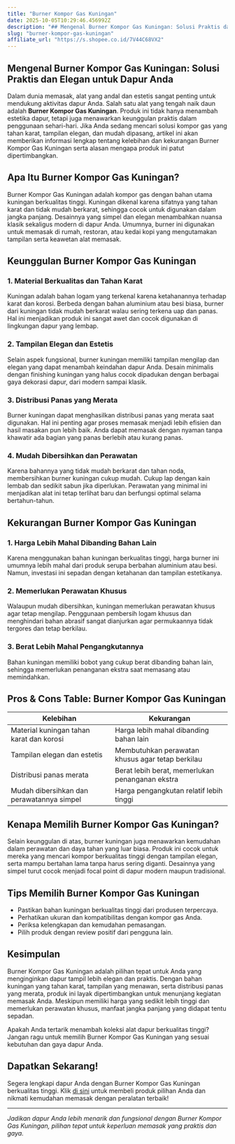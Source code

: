```yaml
---
title: "Burner Kompor Gas Kuningan"
date: 2025-10-05T10:29:46.456992Z
description: "## Mengenal Burner Kompor Gas Kuningan: Solusi Praktis dan Elegan untuk Dapur Anda..."
slug: "burner-kompor-gas-kuningan"
affiliate_url: "https://s.shopee.co.id/7V44C68VX2"
---
```

## Mengenal Burner Kompor Gas Kuningan: Solusi Praktis dan Elegan untuk Dapur Anda

Dalam dunia memasak, alat yang andal dan estetis sangat penting untuk mendukung aktivitas dapur Anda. Salah satu alat yang tengah naik daun adalah **Burner Kompor Gas Kuningan**. Produk ini tidak hanya menambah estetika dapur, tetapi juga menawarkan keunggulan praktis dalam penggunaan sehari-hari. Jika Anda sedang mencari solusi kompor gas yang tahan karat, tampilan elegan, dan mudah dipasang, artikel ini akan memberikan informasi lengkap tentang kelebihan dan kekurangan Burner Kompor Gas Kuningan serta alasan mengapa produk ini patut dipertimbangkan.

## Apa Itu Burner Kompor Gas Kuningan?

Burner Kompor Gas Kuningan adalah kompor gas dengan bahan utama kuningan berkualitas tinggi. Kuningan dikenal karena sifatnya yang tahan karat dan tidak mudah berkarat, sehingga cocok untuk digunakan dalam jangka panjang. Desainnya yang simpel dan elegan menambahkan nuansa klasik sekaligus modern di dapur Anda. Umumnya, burner ini digunakan untuk memasak di rumah, restoran, atau kedai kopi yang mengutamakan tampilan serta keawetan alat memasak.

## Keunggulan Burner Kompor Gas Kuningan

### 1. Material Berkualitas dan Tahan Karat

Kuningan adalah bahan logam yang terkenal karena ketahanannya terhadap karat dan korosi. Berbeda dengan bahan aluminium atau besi biasa, burner dari kuningan tidak mudah berkarat walau sering terkena uap dan panas. Hal ini menjadikan produk ini sangat awet dan cocok digunakan di lingkungan dapur yang lembap.

### 2. Tampilan Elegan dan Estetis

Selain aspek fungsional, burner kuningan memiliki tampilan mengilap dan elegan yang dapat menambah keindahan dapur Anda. Desain minimalis dengan finishing kuningan yang halus cocok dipadukan dengan berbagai gaya dekorasi dapur, dari modern sampai klasik.

### 3. Distribusi Panas yang Merata

Burner kuningan dapat menghasilkan distribusi panas yang merata saat digunakan. Hal ini penting agar proses memasak menjadi lebih efisien dan hasil masakan pun lebih baik. Anda dapat memasak dengan nyaman tanpa khawatir ada bagian yang panas berlebih atau kurang panas.

### 4. Mudah Dibersihkan dan Perawatan

Karena bahannya yang tidak mudah berkarat dan tahan noda, membersihkan burner kuningan cukup mudah. Cukup lap dengan kain lembab dan sedikit sabun jika diperlukan. Perawatan yang minimal ini menjadikan alat ini tetap terlihat baru dan berfungsi optimal selama bertahun-tahun.

## Kekurangan Burner Kompor Gas Kuningan

### 1. Harga Lebih Mahal Dibanding Bahan Lain

Karena menggunakan bahan kuningan berkualitas tinggi, harga burner ini umumnya lebih mahal dari produk serupa berbahan aluminium atau besi. Namun, investasi ini sepadan dengan ketahanan dan tampilan estetikanya.

### 2. Memerlukan Perawatan Khusus

Walaupun mudah dibersihkan, kuningan memerlukan perawatan khusus agar tetap mengilap. Penggunaan pembersih logam khusus dan menghindari bahan abrasif sangat dianjurkan agar permukaannya tidak tergores dan tetap berkilau.

### 3. Berat Lebih Mahal Pengangkutannya

Bahan kuningan memiliki bobot yang cukup berat dibanding bahan lain, sehingga memerlukan penanganan ekstra saat memasang atau memindahkan.

## Pros & Cons Table: Burner Kompor Gas Kuningan

| Kelebihan                                              | Kekurangan                                                                 |
|--------------------------------------------------------|----------------------------------------------------------------------------|
| Material kuningan tahan karat dan korosi             | Harga lebih mahal dibanding bahan lain                                   |
| Tampilan elegan dan estetis                          | Membutuhkan perawatan khusus agar tetap berkilau                        |
| Distribusi panas merata                               | Berat lebih berat, memerlukan penanganan ekstra                         |
| Mudah dibersihkan dan perawatannya simpel          | Harga pengangkutan relatif lebih tinggi                                 |

## Kenapa Memilih Burner Kompor Gas Kuningan?

Selain keunggulan di atas, burner kuningan juga menawarkan kemudahan dalam perawatan dan daya tahan yang luar biasa. Produk ini cocok untuk mereka yang mencari kompor berkualitas tinggi dengan tampilan elegan, serta mampu bertahan lama tanpa harus sering diganti. Desainnya yang simpel turut cocok menjadi focal point di dapur modern maupun tradisional.

## Tips Memilih Burner Kompor Gas Kuningan

- Pastikan bahan kuningan berkualitas tinggi dari produsen terpercaya.
- Perhatikan ukuran dan kompatibilitas dengan kompor gas Anda.
- Periksa kelengkapan dan kemudahan pemasangan.
- Pilih produk dengan review positif dari pengguna lain.

## Kesimpulan

Burner Kompor Gas Kuningan adalah pilihan tepat untuk Anda yang menginginkan dapur tampil lebih elegan dan praktis. Dengan bahan kuningan yang tahan karat, tampilan yang menawan, serta distribusi panas yang merata, produk ini layak dipertimbangkan untuk menunjang kegiatan memasak Anda. Meskipun memiliki harga yang sedikit lebih tinggi dan memerlukan perawatan khusus, manfaat jangka panjang yang didapat tentu sepadan.

Apakah Anda tertarik menambah koleksi alat dapur berkualitas tinggi? Jangan ragu untuk memilih Burner Kompor Gas Kuningan yang sesuai kebutuhan dan gaya dapur Anda.

## Dapatkan Sekarang! 

Segera lengkapi dapur Anda dengan Burner Kompor Gas Kuningan berkualitas tinggi. Klik [di sini](https://s.shopee.co.id/7V44C68VX2) untuk membeli produk pilihan Anda dan nikmati kemudahan memasak dengan peralatan terbaik!

---

*Jadikan dapur Anda lebih menarik dan fungsional dengan Burner Kompor Gas Kuningan, pilihan tepat untuk keperluan memasak yang praktis dan gaya.*